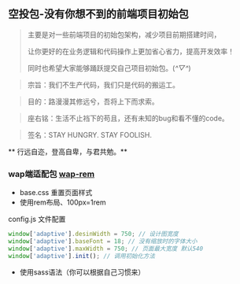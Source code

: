 ## 空投包-没有你想不到的前端项目初始包

> 
> 主要是对一些前端项目的初始包架构，减少项目前期搭建时间，
> 
> 让你更好的在业务逻辑和代码操作上更加省心省力，提高开发效率！
> 
> 同时也希望大家能够踊跃提交自己项目初始包。(*^▽^*)


> 宗旨：我们不生产代码，我们只是代码的搬运工。

> 目的：路漫漫其修远兮，吾将上下而求索。

> 座右铭：生活不止裆下的苟且，还有未知的bug和看不懂的code。

> 签名：STAY HUNGRY.  STAY FOOLISH.

** 行远自迩，登高自卑，与君共勉。**    


###  wap端适配包 [wap-rem](/wap-rem)

- base.css 重置页面样式
- 使用rem布局、100px=1rem

config.js 文件配置

```js
window['adaptive'].desinWidth = 750; // 设计图宽度
window['adaptive'].baseFont = 18; // 没有缩放时的字体大小
window['adaptive'].maxWidth = 750; // 页面最大宽度 默认540
window['adaptive'].init(); // 调用初始化方法
```

- 使用sass语法（你可以根据自己习惯来）


### 

